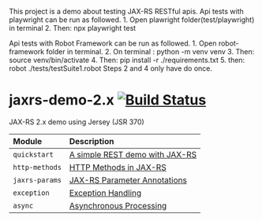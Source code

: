 This project is a demo about testing JAX-RS RESTful apis.
Api tests with playwright can be run as followed.
    1. Open plawright folder(test/playwright) in terminal
    2. Then: npx playwright test

Api tests with Robot Framework can be run as followed.
    1. Open robot-framework folder in terminal.
    2. On terminal : python -m venv venv
    3. Then: source venv/bin/activate
    4. Then: pip install -r ./requirements.txt
    5. then: robot ./tests/testSuite1.robot
    Steps 2 and 4 only have do once.



# jaxrs-demo-2.x [![Build Status][travis-img]][travis]

JAX-RS 2.x demo using Jersey (JSR 370)

Module | Description
:----- | :-----
`quickstart` | [A simple REST demo with JAX-RS][1]
`http-methods` | [HTTP Methods in JAX-RS][2]
`jaxrs-params` | [JAX-RS Parameter Annotations][3]
`exception` | [Exception Handling][4]
`async` | [Asynchronous Processing][5]

[1]: https://mincong.io/2018/11/13/simple-rest-demo-with-jax-rs/
[2]: https://mincong.io/2018/11/20/http-methods-in-jax-rs/
[3]: https://mincong.io/2018/11/27/jax-rs-parameters/
[4]: https://mincong.io/2018/12/03/exception-handling-in-jax-rs/
[5]: https://mincong.io/2020/03/15/jaxrs-async-processing/
[travis]: https://travis-ci.org/mincong-h/jaxrs-2.x-demo
[travis-img]: https://travis-ci.org/mincong-h/jaxrs-2.x-demo.svg?branch=master


